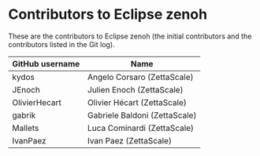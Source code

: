 # Contributors to Eclipse zenoh

These are the contributors to Eclipse zenoh (the initial contributors and the contributors listed in the Git log).


| GitHub username | Name                             |
| --------------- | ---------------------------------|
| kydos           | Angelo Corsaro (ZettaScale)      |
| JEnoch          | Julien Enoch (ZettaScale)        |
| OlivierHecart   | Olivier Hécart (ZettaScale)      |
| gabrik          | Gabriele Baldoni (ZettaScale)    |
| Mallets         | Luca Cominardi (ZettaScale)      |
| IvanPaez        | Ivan Paez (ZettaScale)           |
